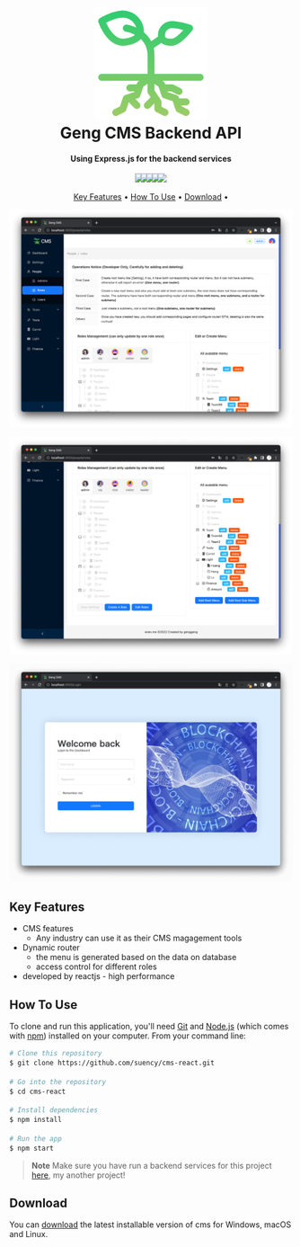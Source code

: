 <h1 align="center">
  <br>
  <img src="https://raw.githubusercontent.com/suency/cms-react/master/src/assets/sprout.png" alt="GengCMS" width="200">
  <br>
  Geng CMS Backend API
  <br>
</h1>

<h4 align="center">Using Express.js for the backend services</h4>

<p align="center">
  <img src="https://badgen.net/badge/license/MIT/green" style="margin-right:-10px">
  <img src="https://badgen.net/github/checks/node-formidable/node-formidable" style="margin-right:-10px">
  <img src="https://badgen.net/badge/npm/8.19.2/blue" style="margin-right:-10px">
  <img src="https://badgen.net/badge/npm/passing/green" style="margin-right:-10px">
  <img src="https://badgen.net/badge/chat/on%20discord/blue">
</p>

<p align="center">
  <a href="#key-features">Key Features</a> •
  <a href="#how-to-use">How To Use</a> •
  <a href="#download">Download</a> •
</p>



![](https://raw.githubusercontent.com/suency/cms-react/master/screenshots/content1.png)

![](https://raw.githubusercontent.com/suency/cms-react/master/screenshots/content2.png)

![](https://raw.githubusercontent.com/suency/cms-react/master/screenshots/login.png)

## Key Features

* CMS features
  - Any industry can use it as their CMS magagement tools
* Dynamic router
  - the menu is generated based on the data on database
  - access control for different roles
* developed by reactjs - high performance

## How To Use

To clone and run this application, you'll need [Git](https://git-scm.com) and [Node.js](https://nodejs.org/en/download/) (which comes with [npm](http://npmjs.com)) installed on your computer. From your command line:

```bash
# Clone this repository
$ git clone https://github.com/suency/cms-react.git

# Go into the repository
$ cd cms-react

# Install dependencies
$ npm install

# Run the app
$ npm start
```

> **Note**
> Make sure you have run a backend services for this project [here](https://github.com/suency/cms-api), my another project!


## Download

You can [download](https://github.com/suency/cms-react.git) the latest installable version of cms for Windows, macOS and Linux.
